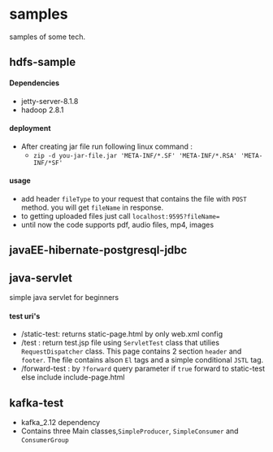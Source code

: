 # samples
samples of some tech.

## hdfs-sample
#### Dependencies
* jetty-server-8.1.8
* hadoop 2.8.1

#### deployment
* After creating jar file run following linux command :
  - `zip -d you-jar-file.jar 'META-INF/*.SF' 'META-INF/*.RSA' 'META-INF/*SF'`
#### usage
* add header `fileType` to your request that contains the file with `POST` method. you will get `fileName` in response.
* to getting uploaded files just call `localhost:9595?fileName=`
* until now the code supports pdf, audio files, mp4, images
 
## javaEE-hibernate-postgresql-jdbc

## java-servlet
simple java servlet for beginners
#### test uri's
* /static-test: returns static-page.html by only web.xml config
* /test : return test.jsp file using `ServletTest` class  that utilies `RequestDispatcher` class. This page contains 2 section `header` and `footer`. The file contains alson `El` tags and a simple conditional `JSTL` tag.
* /forward-test : by `?forward` query parameter if `true` forward to static-test else include include-page.html

## kafka-test
* kafka_2.12 dependency
* Contains three Main classes,`SimpleProducer`, `SimpleConsumer` and `ConsumerGroup` 

